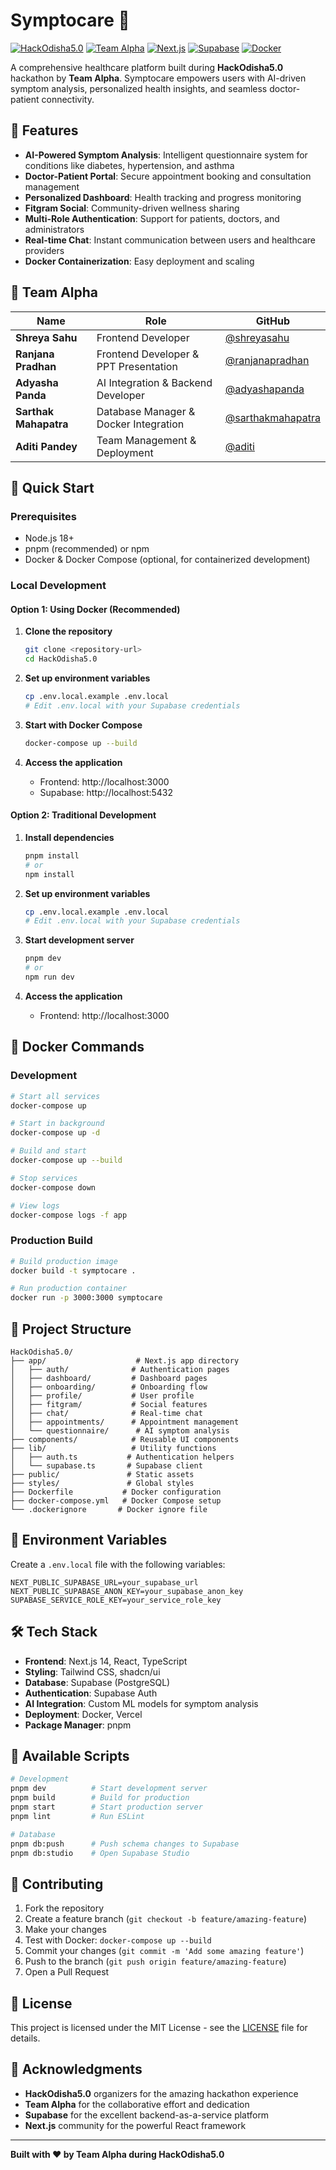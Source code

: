 # Symptocare 🏥

[![HackOdisha5.0](https://img.shields.io/badge/Hackathon-HackOdisha5.0-blue)](https://hackodisha.com)
[![Team Alpha](https://img.shields.io/badge/Team-Alpha-green)](https://github.com/team-alpha)
[![Next.js](https://img.shields.io/badge/Next.js-14-black)](https://nextjs.org)
[![Supabase](https://img.shields.io/badge/Supabase-PostgreSQL-green)](https://supabase.com)
[![Docker](https://img.shields.io/badge/Docker-Ready-blue)](https://docker.com)

A comprehensive healthcare platform built during **HackOdisha5.0** hackathon by **Team Alpha**. Symptocare empowers users with AI-driven symptom analysis, personalized health insights, and seamless doctor-patient connectivity.

## 🌟 Features

- **AI-Powered Symptom Analysis**: Intelligent questionnaire system for conditions like diabetes, hypertension, and asthma
- **Doctor-Patient Portal**: Secure appointment booking and consultation management
- **Personalized Dashboard**: Health tracking and progress monitoring
- **Fitgram Social**: Community-driven wellness sharing
- **Multi-Role Authentication**: Support for patients, doctors, and administrators
- **Real-time Chat**: Instant communication between users and healthcare providers
- **Docker Containerization**: Easy deployment and scaling

## 👥 Team Alpha

| Name | Role | GitHub |
|------|------|--------|
| **Shreya Sahu** | Frontend Developer | [@shreyasahu](https://github.com/shreyaexo1) |
| **Ranjana Pradhan** | Frontend Developer & PPT Presentation | [@ranjanapradhan](https://github.com/RanjanaPradhan) |
| **Adyasha Panda** | AI Integration & Backend Developer | [@adyashapanda](https://github.com/adyasha-panda-stack) |
| **Sarthak Mahapatra** | Database Manager & Docker Integration | [@sarthakmahapatra](https://github.com/sarthakmahapatra05) |
| **Aditi Pandey** | Team Management & Deployment | [@aditi](https://github.com/ADITI02-DEV) |

## 🚀 Quick Start

### Prerequisites

- Node.js 18+
- pnpm (recommended) or npm
- Docker & Docker Compose (optional, for containerized development)

### Local Development

#### Option 1: Using Docker (Recommended)

1. **Clone the repository**
   ```bash
   git clone <repository-url>
   cd HackOdisha5.0
   ```

2. **Set up environment variables**
   ```bash
   cp .env.local.example .env.local
   # Edit .env.local with your Supabase credentials
   ```

3. **Start with Docker Compose**
   ```bash
   docker-compose up --build
   ```

4. **Access the application**
   - Frontend: http://localhost:3000
   - Supabase: http://localhost:5432

#### Option 2: Traditional Development

1. **Install dependencies**
   ```bash
   pnpm install
   # or
   npm install
   ```

2. **Set up environment variables**
   ```bash
   cp .env.local.example .env.local
   # Edit .env.local with your Supabase credentials
   ```

3. **Start development server**
   ```bash
   pnpm dev
   # or
   npm run dev
   ```

4. **Access the application**
   - Frontend: http://localhost:3000

## 🐳 Docker Commands

### Development
```bash
# Start all services
docker-compose up

# Start in background
docker-compose up -d

# Build and start
docker-compose up --build

# Stop services
docker-compose down

# View logs
docker-compose logs -f app
```

### Production Build
```bash
# Build production image
docker build -t symptocare .

# Run production container
docker run -p 3000:3000 symptocare
```

## 📁 Project Structure

```
HackOdisha5.0/
├── app/                    # Next.js app directory
│   ├── auth/              # Authentication pages
│   ├── dashboard/         # Dashboard pages
│   ├── onboarding/        # Onboarding flow
│   ├── profile/           # User profile
│   ├── fitgram/           # Social features
│   ├── chat/              # Real-time chat
│   ├── appointments/      # Appointment management
│   └── questionnaire/      # AI symptom analysis
├── components/            # Reusable UI components
├── lib/                   # Utility functions
│   ├── auth.ts           # Authentication helpers
│   └── supabase.ts       # Supabase client
├── public/               # Static assets
├── styles/               # Global styles
├── Dockerfile           # Docker configuration
├── docker-compose.yml   # Docker Compose setup
└── .dockerignore       # Docker ignore file
```

## 🔧 Environment Variables

Create a `.env.local` file with the following variables:

```env
NEXT_PUBLIC_SUPABASE_URL=your_supabase_url
NEXT_PUBLIC_SUPABASE_ANON_KEY=your_supabase_anon_key
SUPABASE_SERVICE_ROLE_KEY=your_service_role_key
```

## 🛠️ Tech Stack

- **Frontend**: Next.js 14, React, TypeScript
- **Styling**: Tailwind CSS, shadcn/ui
- **Database**: Supabase (PostgreSQL)
- **Authentication**: Supabase Auth
- **AI Integration**: Custom ML models for symptom analysis
- **Deployment**: Docker, Vercel
- **Package Manager**: pnpm

## 📝 Available Scripts

```bash
# Development
pnpm dev          # Start development server
pnpm build        # Build for production
pnpm start        # Start production server
pnpm lint         # Run ESLint

# Database
pnpm db:push      # Push schema changes to Supabase
pnpm db:studio    # Open Supabase Studio
```

## 🤝 Contributing

1. Fork the repository
2. Create a feature branch (`git checkout -b feature/amazing-feature`)
3. Make your changes
4. Test with Docker: `docker-compose up --build`
5. Commit your changes (`git commit -m 'Add some amazing feature'`)
6. Push to the branch (`git push origin feature/amazing-feature`)
7. Open a Pull Request

## 📄 License

This project is licensed under the MIT License - see the [LICENSE](LICENSE) file for details.

## 🙏 Acknowledgments

- **HackOdisha5.0** organizers for the amazing hackathon experience
- **Team Alpha** for the collaborative effort and dedication
- **Supabase** for the excellent backend-as-a-service platform
- **Next.js** community for the powerful React framework

---

**Built with ❤️ by Team Alpha during HackOdisha5.0**
